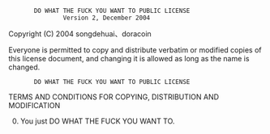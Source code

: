            DO WHAT THE FUCK YOU WANT TO PUBLIC LICENSE
                   Version 2, December 2004

Copyright (C) 2004 songdehuai、doracoin

Everyone is permitted to copy and distribute verbatim or modified
copies of this license document, and changing it is allowed as long
as the name is changed.

           DO WHAT THE FUCK YOU WANT TO PUBLIC LICENSE
  TERMS AND CONDITIONS FOR COPYING, DISTRIBUTION AND MODIFICATION

 0. You just DO WHAT THE FUCK YOU WANT TO.
